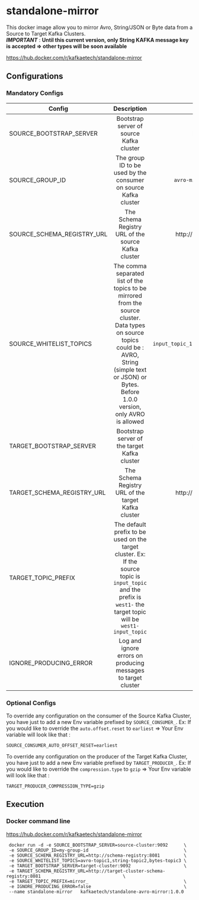# standalone-mirror

This docker image allow you to mirror Avro, String/JSON or Byte data from a Source to Target Kafka Clusters. <br />
***IMPORTANT***  : **Until this current version, only String KAFKA message key is accepted => other types will be soon available**

https://hub.docker.com/r/kafkaetech/standalone-mirror

## Configurations
### Mandatory Configs
| Config | Description | Default |
|----------|:-------------:|------:|
| SOURCE_BOOTSTRAP_SERVER | Bootstrap server of source Kafka cluster | localhost:9092 |
| SOURCE_GROUP_ID | The group ID to be used by the consumer on source Kafka cluster | `avro-mirror-group-id` |
| SOURCE_SCHEMA_REGISTRY_URL | The Schema Registry URL of the source Kafka cluster | http://localhost:8081 |
| SOURCE_WHITELIST_TOPICS | The comma separated list of the topics to be mirrored from the source cluster. Data types on source topics could be : AVRO, String (simple text or JSON) or Bytes. Before 1.0.0 version, only AVRO is allowed | `input_topic_1,input_topic_2` |
| TARGET_BOOTSTRAP_SERVER | Bootstrap server of the target Kafka cluster | localhost:9092 |
| TARGET_SCHEMA_REGISTRY_URL | The Schema Registry URL of the target Kafka cluster | http://localhost:8081 |
| TARGET_TOPIC_PREFIX | The default prefix to be used on the target cluster. Ex: If the source topic is `input_topic` and the prefix is `west1-` the target topic will be `west1-input_topic` | |
|IGNORE_PRODUCING_ERROR|Log and ignore errors on producing messages to target cluster|true|

### Optional Configs
To override any configuration on the consumer of the Source Kafka Cluster, you have just to add a new Env variable prefixed by `SOURCE_CONSUMER_`.
Ex:
If you would like to override the `auto.offset.reset` to `earliest` => Your Env variable will look like that :
```shell
SOURCE_CONSUMER_AUTO_OFFSET_RESET=earliest
```

To override any configuration on the producer of the Target Kafka Cluster, you have just to add a new Env variable prefixed by `TARGET_PRODUCER_`.
Ex:
If you would like to override the `compression.type` to `gzip` => Your Env variable will look like that :
```shell
TARGET_PRODUCER_COMPRESSION_TYPE=gzip
```

## Execution
### Docker command line

https://hub.docker.com/r/kafkaetech/standalone-mirror

```shell
 docker run -d -e SOURCE_BOOTSTRAP_SERVER=source-cluster:9092      \
 -e SOURCE_GROUP_ID=my-group-id                                    \
 -e SOURCE_SCHEMA_REGISTRY_URL=http://schema-registry:8081         \
 -e SOURCE_WHITELIST_TOPICS=avro-topic1,string-topic2,bytes-topic3 \
 -e TARGET_BOOTSTRAP_SERVER=target-cluster:9092                    \
 -e TARGET_SCHEMA_REGISTRY_URL=http://target-cluster-schema-registry:8081                               \
 -e TARGET_TOPIC_PREFIX=mirror_                                    \
 -e IGNORE_PRODUCING_ERROR=false                                   \
 --name standalone-mirror   kafkaetech/standalone-avro-mirror:1.0.0
```
